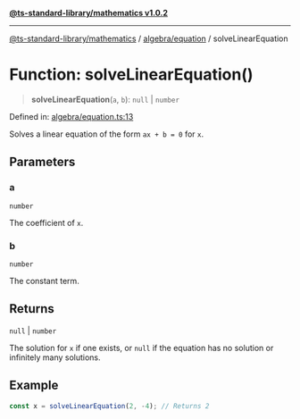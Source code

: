 [**@ts-standard-library/mathematics v1.0.2**](../../../README.md)

***

[@ts-standard-library/mathematics](../../../README.md) / [algebra/equation](../README.md) / solveLinearEquation

# Function: solveLinearEquation()

> **solveLinearEquation**(`a`, `b`): `null` \| `number`

Defined in: [algebra/equation.ts:13](https://github.com/gabaudette/ts-stdlib/blob/4a412e6fb273dc9fcab54b84c05921f52dac4b3f/packages/mathematics/src/algebra/equation.ts#L13)

Solves a linear equation of the form `ax + b = 0` for `x`.

## Parameters

### a

`number`

The coefficient of `x`.

### b

`number`

The constant term.

## Returns

`null` \| `number`

The solution for `x` if one exists, or `null` if the equation has no solution or infinitely many solutions.

## Example

```typescript
const x = solveLinearEquation(2, -4); // Returns 2
```
